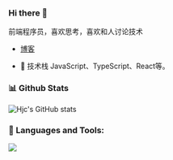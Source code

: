 ### Hi there 👋

前端程序员，喜欢思考，喜欢和人讨论技术

- [博客](https://hjc0930.github.io/)

- 🎉 技术栈 JavaScript、TypeScript、React等。
<!-- - 🔭 目前正在学习CI/CD方面的知识 -->

### 📊 Github Stats

![Hjc's GitHub stats](https://github-readme-stats.vercel.app/api?username=hjc0930&count_private=true&show_icons=true)

### 🔨 Languages and Tools:
<p align="left">
  <a href="https://skillicons.dev">
    <img src="https://skillicons.dev/icons?i=git,js,html,css,ts,react,vue,scss,webpack,vite,next,nest,nodejs,vscode" />
  </a>
</p>
